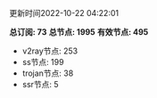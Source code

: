 更新时间2022-10-22 04:22:01

**总订阅: 73**
**总节点: 1995**
**有效节点: 495**
- v2ray节点: 253
- ss节点: 199
- trojan节点: 38
- ssr节点: 5
